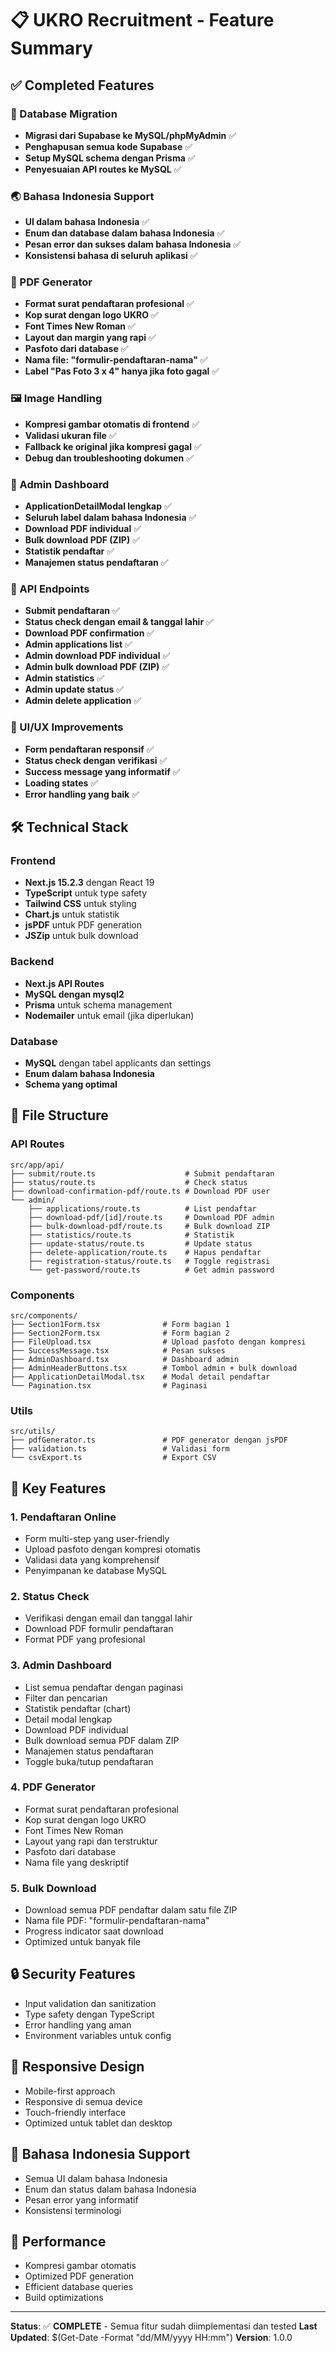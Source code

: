 # 📋 UKRO Recruitment - Feature Summary

## ✅ Completed Features

### 🔄 Database Migration

- **Migrasi dari Supabase ke MySQL/phpMyAdmin** ✅
- **Penghapusan semua kode Supabase** ✅
- **Setup MySQL schema dengan Prisma** ✅
- **Penyesuaian API routes ke MySQL** ✅

### 🌏 Bahasa Indonesia Support

- **UI dalam bahasa Indonesia** ✅
- **Enum dan database dalam bahasa Indonesia** ✅
- **Pesan error dan sukses dalam bahasa Indonesia** ✅
- **Konsistensi bahasa di seluruh aplikasi** ✅

### 📄 PDF Generator

- **Format surat pendaftaran profesional** ✅
- **Kop surat dengan logo UKRO** ✅
- **Font Times New Roman** ✅
- **Layout dan margin yang rapi** ✅
- **Pasfoto dari database** ✅
- **Nama file: "formulir-pendaftaran-nama"** ✅
- **Label "Pas Foto 3 x 4" hanya jika foto gagal** ✅

### 🖼️ Image Handling

- **Kompresi gambar otomatis di frontend** ✅
- **Validasi ukuran file** ✅
- **Fallback ke original jika kompresi gagal** ✅
- **Debug dan troubleshooting dokumen** ✅

### 👥 Admin Dashboard

- **ApplicationDetailModal lengkap** ✅
- **Seluruh label dalam bahasa Indonesia** ✅
- **Download PDF individual** ✅
- **Bulk download PDF (ZIP)** ✅
- **Statistik pendaftar** ✅
- **Manajemen status pendaftaran** ✅

### 🔧 API Endpoints

- **Submit pendaftaran** ✅
- **Status check dengan email & tanggal lahir** ✅
- **Download PDF confirmation** ✅
- **Admin applications list** ✅
- **Admin download PDF individual** ✅
- **Admin bulk download PDF (ZIP)** ✅
- **Admin statistics** ✅
- **Admin update status** ✅
- **Admin delete application** ✅

### 🎨 UI/UX Improvements

- **Form pendaftaran responsif** ✅
- **Status check dengan verifikasi** ✅
- **Success message yang informatif** ✅
- **Loading states** ✅
- **Error handling yang baik** ✅

## 🛠️ Technical Stack

### Frontend

- **Next.js 15.2.3** dengan React 19
- **TypeScript** untuk type safety
- **Tailwind CSS** untuk styling
- **Chart.js** untuk statistik
- **jsPDF** untuk PDF generation
- **JSZip** untuk bulk download

### Backend

- **Next.js API Routes**
- **MySQL dengan mysql2**
- **Prisma** untuk schema management
- **Nodemailer** untuk email (jika diperlukan)

### Database

- **MySQL** dengan tabel applicants dan settings
- **Enum dalam bahasa Indonesia**
- **Schema yang optimal**

## 📁 File Structure

### API Routes

```
src/app/api/
├── submit/route.ts                    # Submit pendaftaran
├── status/route.ts                    # Check status
├── download-confirmation-pdf/route.ts # Download PDF user
└── admin/
    ├── applications/route.ts          # List pendaftar
    ├── download-pdf/[id]/route.ts     # Download PDF admin
    ├── bulk-download-pdf/route.ts     # Bulk download ZIP
    ├── statistics/route.ts            # Statistik
    ├── update-status/route.ts         # Update status
    ├── delete-application/route.ts    # Hapus pendaftar
    ├── registration-status/route.ts   # Toggle registrasi
    └── get-password/route.ts          # Get admin password
```

### Components

```
src/components/
├── Section1Form.tsx              # Form bagian 1
├── Section2Form.tsx              # Form bagian 2
├── FileUpload.tsx                # Upload pasfoto dengan kompresi
├── SuccessMessage.tsx            # Pesan sukses
├── AdminDashboard.tsx            # Dashboard admin
├── AdminHeaderButtons.tsx        # Tombol admin + bulk download
├── ApplicationDetailModal.tsx    # Modal detail pendaftar
└── Pagination.tsx                # Paginasi
```

### Utils

```
src/utils/
├── pdfGenerator.ts               # PDF generator dengan jsPDF
├── validation.ts                 # Validasi form
└── csvExport.ts                  # Export CSV
```

## 🎯 Key Features

### 1. Pendaftaran Online

- Form multi-step yang user-friendly
- Upload pasfoto dengan kompresi otomatis
- Validasi data yang komprehensif
- Penyimpanan ke database MySQL

### 2. Status Check

- Verifikasi dengan email dan tanggal lahir
- Download PDF formulir pendaftaran
- Format PDF yang profesional

### 3. Admin Dashboard

- List semua pendaftar dengan paginasi
- Filter dan pencarian
- Statistik pendaftar (chart)
- Detail modal lengkap
- Download PDF individual
- Bulk download semua PDF dalam ZIP
- Manajemen status pendaftaran
- Toggle buka/tutup pendaftaran

### 4. PDF Generator

- Format surat pendaftaran profesional
- Kop surat dengan logo UKRO
- Font Times New Roman
- Layout yang rapi dan terstruktur
- Pasfoto dari database
- Nama file yang deskriptif

### 5. Bulk Download

- Download semua PDF pendaftar dalam satu file ZIP
- Nama file PDF: "formulir-pendaftaran-nama"
- Progress indicator saat download
- Optimized untuk banyak file

## 🔒 Security Features

- Input validation dan sanitization
- Type safety dengan TypeScript
- Error handling yang aman
- Environment variables untuk config

## 📱 Responsive Design

- Mobile-first approach
- Responsive di semua device
- Touch-friendly interface
- Optimized untuk tablet dan desktop

## 🌟 Bahasa Indonesia Support

- Semua UI dalam bahasa Indonesia
- Enum dan status dalam bahasa Indonesia
- Pesan error yang informatif
- Konsistensi terminologi

## 🚀 Performance

- Kompresi gambar otomatis
- Optimized PDF generation
- Efficient database queries
- Build optimizations

---

**Status**: ✅ **COMPLETE** - Semua fitur sudah diimplementasi dan tested
**Last Updated**: $(Get-Date -Format "dd/MM/yyyy HH:mm")
**Version**: 1.0.0
